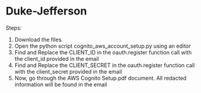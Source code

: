 # Duke-Jefferson

Steps:

1. Download the files.
2. Open the python script cognito_aws_account_setup.py using an editor
3. Find and Replace the CLIENT_ID in the oauth.register function call with the client_id provided in the email
4. Find and Replace the CLIENT_SECRET in the oauth.register function call with the client_secret provided in the email
5. Now, go through the AWS Cognito Setup.pdf document. All redacted information will be found in the email
